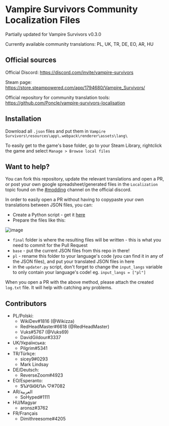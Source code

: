# Vampire Survivors Community Localization Files

Partially updated for Vampire Survivors v0.3.0

Currently available community translations: PL, UK, TR, DE, EO, AR, HU

## Official sources

Official Discord: https://discord.com/invite/vampire-survivors

Steam page: https://store.steampowered.com/app/1794680/Vampire_Survivors/

Official repository for community translation tools: https://github.com/Poncle/vampire-survivors-localisation

## Installation

Download all `.json` files and put them in `Vampire Survivors\resources\app\.webpack\renderer\assets\lang\`

To easily get to the game's base folder, go to your Steam Library, rightclick the game and select `Manage > Browse local files`

## Want to help?

You can fork this repository, update the relevant translations and open a PR, or post your own google spreadsheet/generated files in the `Localization` topic found on the [#modding](https://discord.com/channels/904353235006017556/937659884470693908) channel on the official discord.

In order to easily open a PR without having to copypaste your own translations between JSON files, you can:
* Create a Python script - get it [here](https://gist.github.com/Vuks69/71345df52392ace544d2f2d4ffd68474)
* Prepare the files like this:

![image](https://user-images.githubusercontent.com/51289041/156632913-dc6b7e08-b2ea-4272-a7c6-71266e3035f1.png)
* `final` folder is where the resulting files will be written - this is what you need to commit for the Pull Request
* `base` - put the current JSON files from this repo in there!
* `pl` - rename this folder to your language's code (you can find it in any of the JSON files), and put your translated JSON files in here
* in the `updater.py` script, don't forget to change the `input_langs` variable to only contain your language's code! eg. 
`input_langs = ["pl"]`

When you open a PR with the above method, please attach the created `log.txt` file. It will help with catching any problems.

## Contributors
* PL/Polski:
  * WikiDev#1816 (@Wikizza)
  * RedHeadMaster#6618 (@RedHeadMaster)
  * Vuks#5767 (@Vuks69)
  * DavidGildour#3337
* UK/Українська:
  * Pilgrim#5341
* TR/Türkçe:
  * sicey9#0293
  * Mark Lindsay
* DE/Deutsch:
  * ReverseZoom#4923
* EO/Esperanto:
  * ᏕᏖᎩᎶᎥᎶᎧᏖᏂ ♡#7082
* AR/العربية
  * SoHyped#1111
* HU/Magyar
  * aronsz#3762
* FR/Français
  * Dimithreesome#4205
